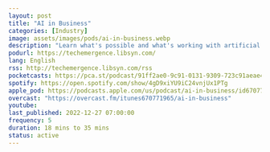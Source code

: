 ```yaml
---
layout: post
title: "AI in Business"
categories: [Industry]
image: assets/images/pods/ai-in-business.webp
description: "Learn what's possible and what's working with artificial intelligence in business today. Each week, Emerj founder Daniel Faggella interviews top AI and machine learning-focused executives and researchers in industries like Financial Services, Pharma, Retail, Defense, and more. Discover trends, learn about what's working now, and learn how to adapt and thrive in an era of AI disruption."
podurl: https://techemergence.libsyn.com/
lang: English
rss: http://techemergence.libsyn.com/rss
pocketcasts: https://pca.st/podcast/91ff2ae0-9c91-0131-9309-723c91aeae46
spotify: https://open.spotify.com/show/4gD9xiYU9iC24vnjUx1PTg
apple_pod: https://podcasts.apple.com/us/podcast/ai-in-business/id670771965
overcast: "https://overcast.fm/itunes670771965/ai-in-business"
youtube:
last_published: 2022-12-27 07:00:00
frequency: 5
duration: 18 mins to 35 mins
status: active
---
```

